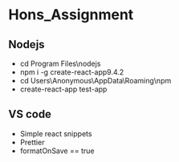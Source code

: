 # Hons_Assignment

## Nodejs
- cd Program Files\nodejs
- npm i -g create-react-app9.4.2
- cd Users\Anonymous\AppData\Roaming\npm
- create-react-app test-app

## VS code
- Simple react snippets
- Prettier
- formatOnSave == true



